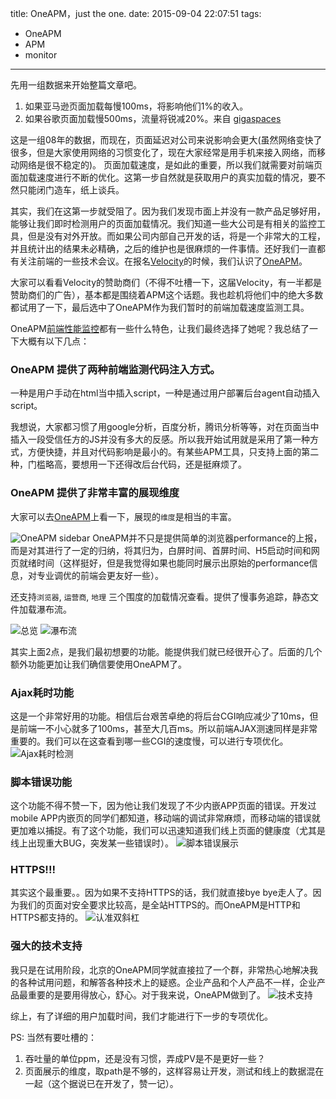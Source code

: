 title: OneAPM，just the one.
date: 2015-09-04 22:07:51
tags:
- OneAPM
- APM
- monitor

---

先用一组数据来开始整篇文章吧。
1. 如果亚马逊页面加载每慢100ms，将影响他们1%的收入。
2. 如果谷歌页面加载慢500ms，流量将锐减20%。来自 [gigaspaces](http://blog.gigaspaces.com/amazon-found-every-100ms-of-latency-cost-them-1-in-sales/)

这是一组08年的数据，而现在，页面延迟对公司来说影响会更大(虽然网络变快了很多，但是大家使用网络的习惯变化了，现在大家经常是用手机来接入网络，而移动网络是很不稳定的)。
页面加载速度，是如此的重要，所以我们就需要对前端页面加载速度进行不断的优化。这第一步自然就是获取用户的真实加载的情况，要不然只能闭门造车，纸上谈兵。

其实，我们在这第一步就受阻了。因为我们发现市面上并没有一款产品足够好用，能够让我们即时检测用户的页面加载情况。我们知道一些大公司是有相关的监控工具，但是没有对外开放。而如果公司内部自己开发的话，将是一个非常大的工程，并且统计出的结果未必精确，之后的维护也是很麻烦的一件事情。还好我们一直都有关注前端的一些技术会议。在报名[Velocity](velocity.oreilly.com.cn/2015/index.php)的时候，我们认识了[OneAPM](http://www.oneapm.com)。

大家可以看看Velocity的赞助商们（不得不吐槽一下，这届Velocity，有一半都是赞助商们的广告），基本都是围绕着APM这个话题。我也趁机将他们中的绝大多数都试用了一下，最后选中了OneAPM作为我们暂时的前端加载速度监测工具。

OneAPM[前端性能监控](http://www.oneapm.com/bi/feature.html)都有一些什么特色，让我们最终选择了她呢？我总结了一下大概有以下几点：

### OneAPM 提供了两种前端监测代码注入方式。
一种是用户手动在html当中插入script，一种是通过用户部署后台agent自动插入script。

我想说，大家都习惯了用google分析，百度分析，腾讯分析等等，对在页面当中插入一段受信任方的JS并没有多大的反感。所以我开始试用就是采用了第一种方式，方便快捷，并且对代码影响是最小的。有某些APM工具，只支持上面的第二种，门槛略高，要想用一下还得改后台代码，还是挺麻烦了。

###  OneAPM 提供了非常丰富的展现维度
大家可以去[OneAPM](http://www.oneapm.com)上看一下，展现的`维度`是相当的丰富。

![OneAPM sidebar ](https://o0sjgyj4t.qnssl.com/oneapm1.png)
OneAPM并不只是提供简单的浏览器performance的上报，而是对其进行了一定的归纳，将其归为，白屏时间、首屏时间、H5启动时间和网页就绪时间（这样挺好，但是我觉得如果也能同时展示出原始的performance信息，对专业调优的前端会更友好一些）。

还支持`浏览器`, `运营商`, `地理` 三个围度的加载情况查看。提供了慢事务追踪，静态文件加载瀑布流。

![总览](https://o0sjgyj4t.qnssl.com/oneapm2.png)
![瀑布流](https://o0sjgyj4t.qnssl.com/oneapm3.png)

其实上面2点，是我们最初想要的功能。能提供我们就已经很开心了。后面的几个额外功能更加让我们确信要使用OneAPM了。

### Ajax耗时功能
这是一个非常好用的功能。相信后台艰苦卓绝的将后台CGI响应减少了10ms，但是前端一不小心就多了100ms，甚至大几百ms。所以前端AJAX测速同样是非常重要的。我们可以在这查看到哪一些CGI的速度慢，可以进行专项优化。
![Ajax耗时检测](https://o0sjgyj4t.qnssl.com/oneapm4.png)

### 脚本错误功能
这个功能不得不赞一下，因为他让我们发现了不少内嵌APP页面的错误。开发过mobile APP内嵌页的同学们都知道，移动端的调试非常麻烦，而移动端的错误就更加难以捕捉。有了这个功能，我们可以迅速知道我们线上页面的健康度（尤其是线上出现重大BUG，突发某一些错误时）。
![脚本错误展示](https://o0sjgyj4t.qnssl.com/oneapm5.png)

### HTTPS!!!
其实这个最重要。。因为如果不支持HTTPS的话，我们就直接bye bye走人了。因为我们的页面对安全要求比较高，是全站HTTPS的。而OneAPM是HTTP和HTTPS都支持的。
![认准双斜杠](https://o0sjgyj4t.qnssl.com/oneapm6.png)

### 强大的技术支持
我只是在试用阶段，北京的OneAPM同学就直接拉了一个群，非常热心地解决我的各种试用问题，和解答各种技术上的疑惑。企业产品和个人产品不一样，企业产品最重要的是要用得放心，舒心。对于我来说，OneAPM做到了。
![技术支持](https://o0sjgyj4t.qnssl.com/oneapm7.png)

综上，有了详细的用户加载时间，我们才能进行下一步的专项优化。

PS: 当然有要吐槽的：
1. 吞吐量的单位ppm，还是没有习惯，弄成PV是不是更好一些？
2. 页面展示的维度，取path是不够的，这样容易让开发，测试和线上的数据混在一起（这个据说已在开发了，赞一记）。
